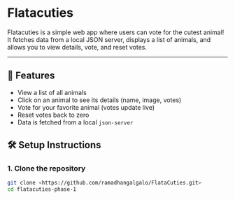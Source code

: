 # Flatacuties

Flatacuties is a simple web app where users can vote for the cutest animal!  
It fetches data from a local JSON server, displays a list of animals, and allows you to view details, vote, and reset votes.

---

## 🚀 Features
- View a list of all animals
- Click on an animal to see its details (name, image, votes)
- Vote for your favorite animal (votes update live)
- Reset votes back to zero
- Data is fetched from a local `json-server`


## 🛠️ Setup Instructions

### 1. Clone the repository
```bash
git clone <https://github.com/ramadhangalgalo/FlataCuties.git>
cd flatacuties-phase-1